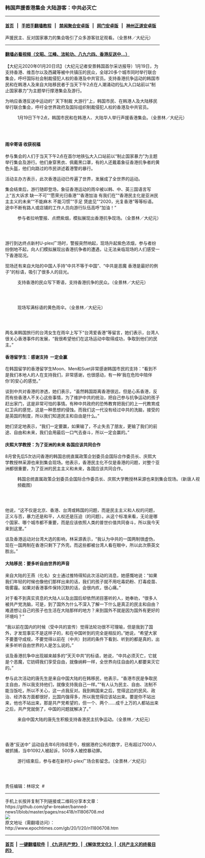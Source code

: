 ### 韩国声援香港集会 大陆游客：中共必灭亡
------------------------

#### [首页](https://github.com/gfw-breaker/banned-news1/blob/master/README.md) &nbsp;&nbsp;|&nbsp;&nbsp; [手把手翻墙教程](https://github.com/gfw-breaker/guides/wiki) &nbsp;&nbsp;|&nbsp;&nbsp; [禁闻聚合安卓版](https://github.com/gfw-breaker/bn-android) &nbsp;&nbsp;|&nbsp;&nbsp; [网门安卓版](https://github.com/oGate2/oGate) &nbsp;&nbsp;|&nbsp;&nbsp; [神州正道安卓版](https://github.com/SzzdOgate/update) 



<div><img alt="" class="aligncenter wp-post-image" src="http://i.epochtimes.com/assets/uploads/2020/01/2-19-600x400.jpg"/>
<div class="red16 caption">
 声援民主、反对国家暴力的集会吸引了众多游客驻足观看。（全景林／大纪元）
</div>
</div><hr/>

#### [翻墙必看视频（文昭、江峰、法轮功、八九六四、香港反送中...）](http://167.172.214.107/home.html)

<div><p>
 【大纪元2020年01月20日讯】（大纪元记者安景韩国首尔采访报导）1月19日，为支持香港、维吾尔以及西藏等被中共镇压的民众，全球20多个城市同时举行联合集会，呼吁国际社会制裁侵犯人权的香港及中共官员。支持香港抗争运动的韩国市民和在韩港人及来自大陆移民者于当天下午2点在人潮涌动的弘大入口站前以“制止国家暴力”为主题举行撑港集会及游行。
</p>
<p>
 为响应香港反送中运动的“
 <ok href="http://www.epochtimes.com/gb/tag/%E5%A4%A9%E4%B8%8B%E5%88%B6%E8%A3%81.html">
  天下制裁
 </ok>
 大游行”上，韩国市民、在韩港人及大陆移民举行联合集会，呼吁全世界政府及国际组织制裁侵犯人权的香港及中共官员。
</p>
<p>
</p>
<figure class="wp-caption aligncenter" id="attachment_11806797" style="width: 600px">
 <ok href="http://i.epochtimes.com/assets/uploads/2020/01/1-17-e1579500371805.jpg">
  <img alt="" class="size-large wp-image-11806797" src="http://i.epochtimes.com/assets/uploads/2020/01/1-17-600x400.jpg"/>
 </ok>
 <br/><figcaption class="wp-caption-text">
  1月19日下午2点，韩国市民和在韩港人、大陆华人举行声援香港集会。（全景林／大纪元）
 </figcaption><br/>
</figure><br/>
<h4>
 雨伞寄语 收获祝福
</h4>
<p>
 参与集会的人们于当天下午2点在首尔地铁弘大入口站前以“制止国家暴力”为主题举行集会及游行。他们身穿黑衣、佩戴黑口罩，有的人还戴着象征香港抗争者的黄色头盔，他们向路过的市民讲述着港警的暴行。
</p>
<p>
 活动主办方表示，此次香港运动已传遍了世界，发展成了全世界的运动。
</p>
<p>
 集会结束后，游行随即登场，象征香港运动的雨伞被以韩、中、英三国语言写上“五大诉求 缺一不可”“愿荣光归香港”“香港加油 有我们在”“香港民主化是亚洲民主主义的未来”“不能麻木 不能习惯”“手足 煲底见”“2020，光复香港”等等标语。途中不断有路人或店铺的工作人员向游行队伍高呼“加油！”
</p>
<figure class="wp-caption aligncenter" id="attachment_11806794" style="width: 600px">
 <ok href="http://i.epochtimes.com/assets/uploads/2020/01/6-6-e1579501624993.jpg">
  <img alt="" class="size-large wp-image-11806794" src="http://i.epochtimes.com/assets/uploads/2020/01/6-6-600x400.jpg"/>
 </ok>
 <br/><figcaption class="wp-caption-text">
  参与者拉响警报、点燃紫烟，模拟展现出香港抗争现场。（全景林／大纪元）
 </figcaption><br/>
</figure><br/>
<p>
 游行到达终点新村U-plex广场时，警报突然响起，现场升起紫色浓烟，参与者纷纷倒地不起，向人们模拟展现出香港抗争者的遭遇，让无法亲临现场的人们感受一下香港现况。
</p>
<p>
 现场还有来自大陆的中国人手持“中共不等于中国”、“中共是恶魔 香港是最好的例子”的标语，吸引了很多人的目光。
</p>
<figure class="wp-caption aligncenter" id="attachment_11806799" style="width: 600px">
 <ok href="http://i.epochtimes.com/assets/uploads/2020/01/3-11.jpg">
  <img alt="" class="size-large wp-image-11806799" src="http://i.epochtimes.com/assets/uploads/2020/01/3-11-600x400.jpg"/>
 </ok>
 <br/><figcaption class="wp-caption-text">
  支持香港的民众写下寄语，支持香港抗争的民众。（全景林／大纪元）
 </figcaption><br/>
</figure><br/>
<figure class="wp-caption aligncenter" id="attachment_11806793" style="width: 600px">
 <ok href="http://i.epochtimes.com/assets/uploads/2020/01/5-7-e1579501232200.jpg">
  <img alt="" class="size-large wp-image-11806793" src="http://i.epochtimes.com/assets/uploads/2020/01/5-7-600x400.jpg"/>
 </ok>
 <br/><figcaption class="wp-caption-text">
  现场写满标语的黄色雨伞。（全景林／大纪元）
 </figcaption><br/>
</figure><br/>
<p>
 两名来韩国旅行的台湾女生在雨伞上写下“台湾爱香港”等留言，她们表示，台湾人很关心香港事件的发展，“我很希望他们在这场运动中取得成功，争取到他们的民主。”
</p>
<h4>
 <strong>
  香港留学生：感谢支持  一定会赢
 </strong>
</h4>
<p>
 在韩国留学的香港留学生Moon、Men和Suet非常感谢韩国市民的支持：“看到不是我们本地人的人在支持我们，非常感谢，也很感动，有一种‘我在危险中陪伴你’的安心的感觉。”
</p>
<p>
 谈到中共对香港的渗透，她们表示，“虽然韩国距离香港很远，但是心系香港，反而有些香港人不关心这些事情，为了维护中共的统治，把自己参与抗争运动的孩子赶出家门，这是非常可怕的事情。有种中共政府的恐怖教育把我们的上一代教育成红卫兵的感觉，这是一种思想的侵蚀。而我们这一代没有经过中共的洗脑，接受的是英国的制度，所以我们知道民主和自由是什么。”
</p>
<p>
 她们坚定地表示，“我们一定要赢，如果输了，不止失去了朋友，更输了我们的前途、自由和未来，我们会用最后一口气去奋斗，所以一定会赢的。”
</p>
<h4>
 庆熙大学教授：为了亚洲的未来 各国应该共同合作
</h4>
<p>
 8月曾先后5次访问香港的韩国总统直属政策企划委员会国际合作委员长、庆熙大学教授林采源也来到集会现场。他表示，香港民主化不仅是香港的问题，对整个亚洲都很重要，为了亚洲的民主主义和未来，各国应该共同合作。
</p>
<figure class="wp-caption aligncenter" id="attachment_11806954" style="width: 600px">
 <ok href="http://i.epochtimes.com/assets/uploads/2020/01/KakaoTalk_20200120_155039512-e1579504749734.jpg">
  <img alt="" class="size-large wp-image-11806954" src="http://i.epochtimes.com/assets/uploads/2020/01/KakaoTalk_20200120_155039512-600x338.jpg"/>
 </ok>
 <br/><figcaption class="wp-caption-text">
  韩国总统直属政策企划委员会国际合作委员长、庆熙大学教授林采源也来到集会现场。（新唐人视频截图）
 </figcaption><br/>
</figure><br/>
<p>
 他说，“这不仅是北京、香港、台湾或韩国的问题，而是民主主义和人权的问题，正义与否，暴力还是和平，人权还是压迫（的问题）。从这个标准来看，无论是哪个国家、哪个城市都不重要，而是应该依照人类的普世价值共同奋斗，所以我今天来到这里。”
</p>
<p>
 谈及香港运动对台湾大选的影响，林采源表示，“我认为中共的一国两制很虚伪，现在一国两制在香港只剩下了外壳。而这些都被台湾人看在眼中，所以此次蔡英文胜出。”
</p>
<h4>
 大陆移民：要多听自由世界的声音
</h4>
<p>
 来自大陆的王燕（化名）女士通过推特得知此次活动的消息，她感慨地说：“如果我们年轻的时候也像他们那样出来的话，我们的孩子就不用吃毒奶粉、打毒疫苗、吸雾霾。如果对香港事件保持沉默的话，会很内疚，很心痛。”
</p>
<p>
 对于看不到真实资息的大陆人以及出国后却依然闭目塞听的人，她奉劝，“很多人被共产党洗脑，可是，到了国外为什么不深入了解一下什么是真正的民主和自由？难道想让自己的孩子也生活在大陆那样的地方？来到国外不就是因为国外有更好的环境吗？”
</p>
<p>
 “我以前在国内的时候（受中共的宣传）觉得法轮功很不可理喻，但是我到了国外，才发现事实不是这样子的，和在中国听到的完全是相反的。”她说，“希望大家不要墨守成规，不要觉得以前在（中共）封闭的条件下看到、听到的都是真的，出来多听听自由世界的人是怎么说的。”
</p>
<p>
 谈及香港抗争中出现越来越多的“天灭中共”的标语，她说，“中共必须灭亡，它就是个恶魔，它妨碍我们享受自由，就像纳粹一样，全世界向往自由的人都要来灭它的。”
</p>
<p>
 参与此次活动的唐先生是来自中国大陆的在韩移民，他表示，“香港市民是争取民主自由，所以我支持他们，就像支持我自己一样。”“有人认为民主、自由、法制不能当饭吃，所以不关心，这一点我反对。我到韩国来之后，觉得这边的民风、政治、经济各方面都很好，比国内强得多，所以我觉得应该站出来。要是你不站出来，他也不站出来，那是共产党希望的，但一个、两个……成千上万的人都站出来之后，共产党就倒了，中国的问题就解决了。”
</p>
<figure class="wp-caption aligncenter" id="attachment_11806792" style="width: 600px">
 <ok href="http://i.epochtimes.com/assets/uploads/2020/01/4-10-e1579501492936.jpg">
  <img alt="" class="size-large wp-image-11806792" src="http://i.epochtimes.com/assets/uploads/2020/01/4-10-600x400.jpg"/>
 </ok>
 <br/><figcaption class="wp-caption-text">
  来自中国大陆的唐先生积极支持香港民主抗争运动。（全景林／大纪元）
 </figcaption><br/>
</figure><br/>
<p>
 <ok href="http://www.epochtimes.com/gb/tag/%E9%A6%99%E6%B8%AF%E2%80%9C%E5%8F%8D%E9%80%81%E4%B8%AD%E2%80%9D.html">
  香港“反送中”
 </ok>
 运动自去年6月持续至今，根据港府公布的数字，已有超过7000人被抓捕，当中1092人被起诉，500多人被控暴动罪。
</p>
<figure class="wp-caption aligncenter" id="attachment_11806796" style="width: 600px">
 <ok href="http://i.epochtimes.com/assets/uploads/2020/01/7-6.jpg">
  <img alt="" class="size-large wp-image-11806796" src="http://i.epochtimes.com/assets/uploads/2020/01/7-6-600x400.jpg"/>
 </ok>
 <br/><figcaption class="wp-caption-text">
  游行结束后，参与者在新村U-plex广场合影留念。（全景林／大纪元）
 </figcaption><br/>
</figure><br/>
<p>
 责任编辑：林琮文  #
</p>
</div>
<hr/>
手机上长按并复制下列链接或二维码分享本文章：<br/>
https://github.com/gfw-breaker/banned-news1/blob/master/pages/nsc418/n11806708.md <br/>
<a href='https://github.com/gfw-breaker/banned-news1/blob/master/pages/nsc418/n11806708.md'><img src='https://github.com/gfw-breaker/banned-news1/blob/master/pages/nsc418/n11806708.md.png'/></a> <br/>
原文地址（需翻墙访问）：http://www.epochtimes.com/gb/20/1/20/n11806708.htm


------------------------
#### [首页](https://github.com/gfw-breaker/banned-news1/blob/master/README.md) &nbsp;|&nbsp; [一键翻墙软件](https://github.com/gfw-breaker/nogfw/blob/master/README.md) &nbsp;| [《九评共产党》](https://github.com/gfw-breaker/9ping.md/blob/master/README.md#九评之一评共产党是什么) | [《解体党文化》](https://github.com/gfw-breaker/jtdwh.md/blob/master/README.md) | [《共产主义的终极目的》](https://github.com/gfw-breaker/gczydzjmd.md/blob/master/README.md)


<img src='http://gfw-breaker.win/banned-news/pages/nsc418/n11806708.md' width='0px' height='0px'/>